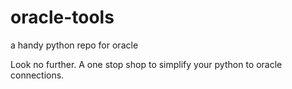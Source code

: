 # oracle-tools
a handy python repo for oracle

Look no further. A one stop shop to simplify your python to oracle connections.
